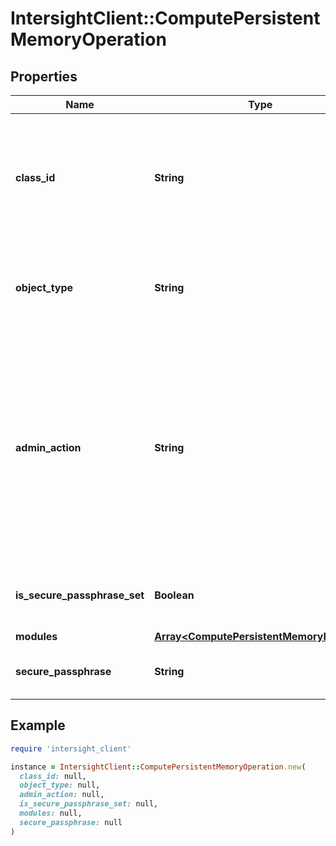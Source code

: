 # IntersightClient::ComputePersistentMemoryOperation

## Properties

| Name | Type | Description | Notes |
| ---- | ---- | ----------- | ----- |
| **class_id** | **String** | The fully-qualified name of the instantiated, concrete type. This property is used as a discriminator to identify the type of the payload when marshaling and unmarshaling data. | [default to &#39;compute.PersistentMemoryOperation&#39;] |
| **object_type** | **String** | The fully-qualified name of the instantiated, concrete type. The value should be the same as the &#39;ClassId&#39; property. | [default to &#39;compute.PersistentMemoryOperation&#39;] |
| **admin_action** | **String** | Administrative actions that can be performed on the Persistent Memory Modules. * &#x60;None&#x60; - No action on the selected Persistent Memory Modules. * &#x60;SecureErase&#x60; - Secure Erase action on the selected Persistent Memory Modules. * &#x60;Unlock&#x60; - Unlock action on the selected Persistent Memory Modules. | [optional][default to &#39;None&#39;] |
| **is_secure_passphrase_set** | **Boolean** | Indicates whether the value of the &#39;securePassphrase&#39; property has been set. | [optional][readonly][default to false] |
| **modules** | [**Array&lt;ComputePersistentMemoryModule&gt;**](ComputePersistentMemoryModule.md) |  | [optional] |
| **secure_passphrase** | **String** | Secure passphrase of the Persistent Memory Modules of the server. | [optional] |

## Example

```ruby
require 'intersight_client'

instance = IntersightClient::ComputePersistentMemoryOperation.new(
  class_id: null,
  object_type: null,
  admin_action: null,
  is_secure_passphrase_set: null,
  modules: null,
  secure_passphrase: null
)
```

